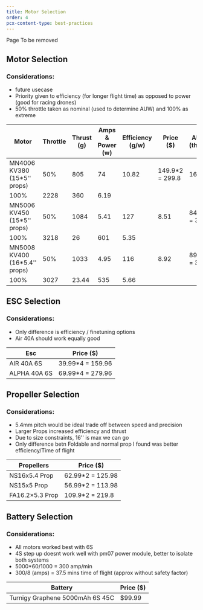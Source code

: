 ```yaml
---
title: Motor Selection
order: 4
pcx-content-type: best-practices
---
```

<Aside type="warning" header="To-Do">

Page To be removed

</Aside>

## Motor Selection
### Considerations: 
- future usecase
- Priority given to efficiency (for longer flight time) as opposed to power (good for racing drones)
- 50% throttle taken as nominal (used to determine AUW) and 100% as extreme

<TableWrap>

| Motor                         | Throttle | Thrust (g)  | Amps & Power (w) | Efficiency (g/w) | Price ($)        | AUW (g) (thrust*4) |
|-------------------------------|----------|-------------|------------------|------------------|------------------|--------------------|
| MN4006 KV380 (15*5'' props)   | 50%      | 805         | 74               | 10.82            | 149.9*2 = 299.8  | 1610               |
| 100%                          | 2228     | 360         | 6.19             |                  |                  |                    |
| MN5006 KV450 (15*5'' props)   | 50%      | 1084        | 5.41 | 127       | 8.51             | 84.99*4 = 339.96 | 4336               |
| 100%                          | 3218     | 26 | 601    | 5.35             |                  |                  |                    |
| MN5008 KV400 (16*5.4'' props) | 50%      | 1033        | 4.95| 116        | 8.92             | 89.99*4 = 359.96 | 4132               |
| 100%                          | 3027     | 23.44 | 535 | 5.66             |                  |                  |                    |



</TableWrap>

## ESC Selection
### Considerations: 
- Only difference is efficiency / finetuning options 
- Air 40A should work equally good

<TableWrap>

| Esc          | Price ($)        |
|--------------|------------------|
| AIR 40A 6S   | 39.99*4 = 159.96 |
| ALPHA 40A 6S | 69.99*4 = 279.96 |

</TableWrap>

## Propeller Selection
### Considerations: 
- 5.4mm pitch would be ideal trade off between speed and precision 
- Larger Props increased efficiency and thrust
- Due to size constraints, 16'' is max we can go
- Only difference betn Foldable and normal prop I found was better efficiency/Time of flight

<TableWrap>

| Propellers      | Price ($)        |
|-----------------|------------------|
| NS16x5.4 Prop   | 62.99*2 = 125.98 |
| NS15x5 Prop     | 56.99*2 = 113.98 |
| FA16.2×5.3 Prop | 109.9*2 = 219.8  |

</TableWrap>

## Battery Selection
### Considerations: 
- All motors worked best with 6S
- 4S step up doesnt work well with pm07 power module, better to isolate both systems
- 5000*60/1000 = 300 amp/min
- 300/8 (amps) = 37.5 mins time of flight (approx without safety factor)

<TableWrap>

| Battery                         | Price ($) |
|---------------------------------|-----------|
| Turnigy Graphene 5000mAh 6S 45C | $99.99    |


</TableWrap>
